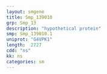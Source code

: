 ```yaml
---
layout: smgene
title: Smp_139010
grp: Smp_13
description: "hypothetical protein"
smp: Smp_139010.1
uniprot: "G4VPK1"
length:  2727
cdd: "ns"
kk: ns
categories: sm
---
```

